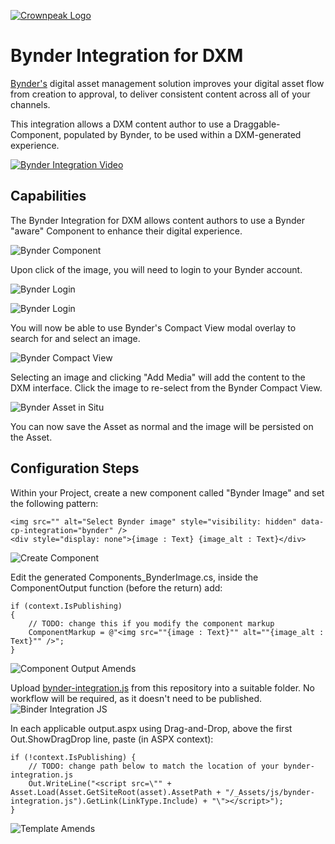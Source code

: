 <a href="https://www.crownpeak.com/" target="_blank">![Crownpeak Logo](../../images/logo/crownpeak-logo.png?raw=true "Crownpeak Logo")</a>

# Bynder Integration for DXM
<a href="https://www.bynder.com/en/" target="_blank">Bynder's</a> digital asset management solution improves your
digital asset flow from creation to approval, to deliver consistent content across all of your channels.

This integration allows a DXM content author to use a Draggable-Component, populated by Bynder, to be used within a
DXM-generated experience.

<a href="https://view.vzaar.com/20864268/player" target="_blank">![Bynder Integration Video](../../images/screenshots/Bynder/bynder-video-title.png?raw=true "Bynder Integration Video")</a>

## Capabilities
The Bynder Integration for DXM allows content authors to use a Bynder "aware" Component to enhance their digital
experience.

![Bynder Component](../../images/screenshots/Bynder/bynder-component.png?raw=true "Bynder Component")

Upon click of the image, you will need to login to your Bynder account.

![Bynder Login](../../images/screenshots/Bynder/bynder-login-1.png?raw=true "Bynder Login")

![Bynder Login](../../images/screenshots/Bynder/bynder-login-2.png?raw=true "Bynder Login")

You will now be able to use Bynder's Compact View modal overlay to search for and select an image.

![Bynder Compact View](../../images/screenshots/Bynder/bynder-compact-view.png?raw=true "Bynder Company View")

Selecting an image and clicking "Add Media" will add the content to the DXM interface. Click the image to re-select
from the Bynder Compact View.

![Bynder Asset in Situ](../../images/screenshots/Bynder/bynder-asset-in-situ.png?raw=true "Bynder Asset in Situ")

You can now save the Asset as normal and the image will be persisted on the Asset.

## Configuration Steps
Within your Project, create a new component called "Bynder Image" and set the following pattern:
```
<img src="" alt="Select Bynder image" style="visibility: hidden" data-cp-integration="bynder" />
<div style="display: none">{image : Text} {image_alt : Text}</div>
```
![Create Component](../../images/screenshots/Bynder/create-component.png?raw=true "Create Component")

Edit the generated Components_BynderImage.cs, inside the ComponentOutput function (before the return) add:
```
if (context.IsPublishing)
{
    // TODO: change this if you modify the component markup
    ComponentMarkup = @"<img src=""{image : Text}"" alt=""{image_alt : Text}"" />";
}
```
![Component Output Amends](../../images/screenshots/Bynder/component-output-amends.png?raw=true "Component Output Amends")

Upload <a href="./js/bynder-integration.js?raw=true" target="_blank">bynder-integration.js</a> from this repository into a suitable folder. No workflow will be required, as it doesn't
need to be published.
![Binder Integration JS](../../images/screenshots/Bynder/bynder-integration-js.png?raw=true "Binder Integration JS")

In each applicable output.aspx using Drag-and-Drop, above the first Out.ShowDragDrop line, paste (in ASPX context):
```
if (!context.IsPublishing) {
    // TODO: change path below to match the location of your bynder-integration.js
    Out.WriteLine("<script src=\"" + Asset.Load(Asset.GetSiteRoot(asset).AssetPath + "/_Assets/js/bynder-integration.js").GetLink(LinkType.Include) + "\"></script>");
}
```
![Template Amends](../../images/screenshots/Bynder/template-amends.png?raw=true "Template Amends")
